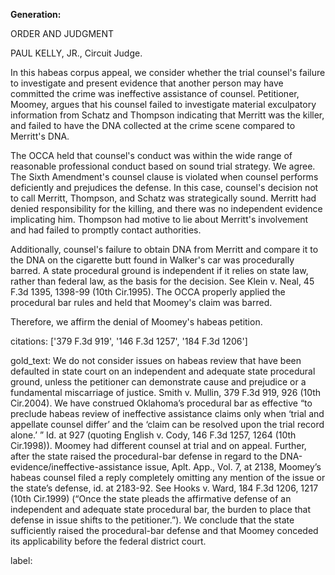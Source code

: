 **Generation:**



ORDER AND JUDGMENT

PAUL KELLY, JR., Circuit Judge.

In this habeas corpus appeal, we consider whether the trial counsel's failure to investigate and present evidence that another person may have committed the crime was ineffective assistance of counsel. Petitioner, Moomey, argues that his counsel failed to investigate material exculpatory information from Schatz and Thompson indicating that Merritt was the killer, and failed to have the DNA collected at the crime scene compared to Merritt's DNA.

The OCCA held that counsel's conduct was within the wide range of reasonable professional conduct based on sound trial strategy. We agree. The Sixth Amendment's counsel clause is violated when counsel performs deficiently and prejudices the defense. In this case, counsel's decision not to call Merritt, Thompson, and Schatz was strategically sound. Merritt had denied responsibility for the killing, and there was no independent evidence implicating him. Thompson had motive to lie about Merritt's involvement and had failed to promptly contact authorities.

Additionally, counsel's failure to obtain DNA from Merritt and compare it to the DNA on the cigarette butt found in Walker's car was procedurally barred. A state procedural ground is independent if it relies on state law, rather than federal law, as the basis for the decision. See Klein v. Neal, 45 F.3d 1395, 1398-99 (10th Cir.1995). The OCCA properly applied the procedural bar rules and held that Moomey's claim was barred.

Therefore, we affirm the denial of Moomey's habeas petition.



citations: ['379 F.3d 919', '146 F.3d 1257', '184 F.3d 1206']

gold_text: We do not consider issues on habeas review that have been defaulted in state court on an independent and adequate state procedural ground, unless the petitioner can demonstrate cause and prejudice or a fundamental miscarriage of justice. Smith v. Mullin, 379 F.3d 919, 926 (10th Cir.2004). We have construed Oklahoma’s procedural bar as effective “to preclude habeas review of ineffective assistance claims only when ‘trial and appellate counsel differ’ and the ‘claim can be resolved upon the trial record alone.’ ” Id. at 927 (quoting English v. Cody, 146 F.3d 1257, 1264 (10th Cir.1998)). Moomey had different counsel at trial and on appeal. Further, after the state raised the procedural-bar defense in regard to the DNA-evidence/ineffective-assistance issue, Aplt. App., Vol. 7, at 2138, Moomey’s habeas counsel filed a reply completely omitting any mention of the issue or the state’s defense, id. at 2183-92. See Hooks v. Ward, 184 F.3d 1206, 1217 (10th Cir.1999) (“Once the state pleads the affirmative defense of an independent and adequate state procedural bar, the burden to place that defense in issue shifts to the petitioner.”). We conclude that the state sufficiently raised the procedural-bar defense and that Moomey conceded its applicability before the federal district court.

label: 